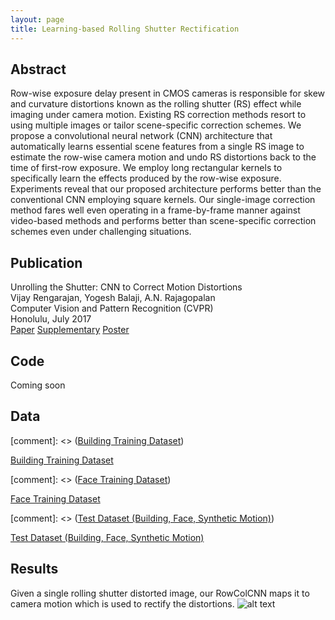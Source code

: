 ```yaml
---
layout: page
title: Learning-based Rolling Shutter Rectification
---
```


## Abstract
Row-wise exposure delay present in CMOS cameras is responsible for skew and curvature distortions known as the rolling shutter (RS) effect while imaging under camera motion. Existing RS correction methods resort to using multiple images or tailor scene-specific correction schemes. We propose a convolutional neural network (CNN) architecture that automatically learns essential scene features from a single RS image to estimate the row-wise camera motion and undo RS distortions back to the time of first-row exposure. We employ long rectangular kernels to specifically learn the effects produced by the row-wise exposure. Experiments reveal that our proposed architecture performs better than the conventional CNN employing square kernels. Our single-image correction method fares well even operating in a frame-by-frame manner against video-based methods and performs better than scene-specific correction schemes even under challenging situations.

## Publication
Unrolling the Shutter: CNN to Correct Motion Distortions<br>
Vijay Rengarajan, Yogesh Balaji, A.N. Rajagopalan<br>
Computer Vision and Pattern Recognition (CVPR)<br>
Honolulu, July 2017<br>
[Paper](../pdf/2017_cvpr.pdf) [Supplementary](../pdf/2017_cvpr_supp.pdf) [Poster](../pdf/2017_cvpr_poster.pdf)

## Code
Coming soon

## Data

[comment]: <> ([Building Training Dataset](https://drive.google.com/file/d/0B7YA7kky_NEoMEYwbmVDRTlObVk/view?usp=drivesdk))

[Building Training Dataset](http://www.ee.iitm.ac.in/~ee11d035/building.tar.gz)

[comment]: <> ([Face Training Dataset](https://drive.google.com/file/d/0B-BktWYrL0qcVlRIRVJEeW9LZ2s/view?usp=sharing))

[Face Training Dataset](http://www.ee.iitm.ac.in/~ee11d035/face.tar.gz)

[comment]: <> ([Test Dataset (Building, Face, Synthetic Motion)](https://drive.google.com/file/d/0B7YA7kky_NEoUXhXX0NNRTdqUlU/view?usp=sharing))

[Test Dataset (Building, Face, Synthetic Motion)](http://www.ee.iitm.ac.in/~ee11d035/cvpr17_test_dataset.zip)

## Results
Given a single rolling shutter distorted image, our RowColCNN maps it to camera motion which is used to rectify the distortions.
![alt text](../img/rs_rect_cnn_eg.png "Examples")
